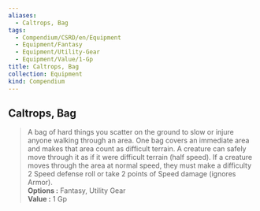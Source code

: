 ```yaml
---
aliases:
  - Caltrops, Bag
tags:
  - Compendium/CSRD/en/Equipment
  - Equipment/Fantasy
  - Equipment/Utility-Gear
  - Equipment/Value/1-Gp
title: Caltrops, Bag
collection: Equipment
kind: Compendium
---
```

## Caltrops, Bag  
  
>A bag of hard things you scatter on the ground to slow or injure anyone walking through an area. One bag covers an immediate area and makes that area count as difficult terrain. A creature can safely move through it as if it were difficult terrain (half speed). If a creature moves through the area at normal speed, they must make a difficulty 2 Speed defense roll or take 2 points of Speed damage (ignores Armor).  
> **Options :** Fantasy, Utility Gear  
> **Value :** 1 Gp